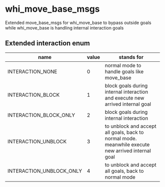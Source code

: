 # whi_move_base_msgs
Extended move_base_msgs for whi_move_base to bypass outside goals while whi_move_base is handling internal interaction goals

## Extended interaction enum
| name                     | value | stands for                                                                                        |
|--------------------------|-------|---------------------------------------------------------------------------------------------------|
| INTERACTION_NONE         | 0     | normal mode to handle goals like move_base                                                        |
| INTERACTION_BLOCK        | 1     | block goals during internal interaction and execute new arrived internal goal                     |
| INTERACTION_BLOCK_ONLY   | 2     | block goals during internal interaction                                                           |
| INTERACTION_UNBLOCK      | 3     | to unblock and accept all goals, back to normal mode. meanwhile execute new arrived internal goal |
| INTERACTION_UNBLOCK_ONLY | 4     | to unblock and accept all goals, back to normal mode                                              |
